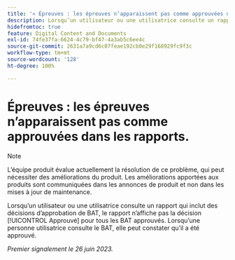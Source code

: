 ```yaml
---
title: '« Épreuves : les épreuves n’apparaissent pas comme approuvées dans les rapports. »'
description: Lorsqu’un utilisateur ou une utilisatrice consulte un rapport qui inclut des décisions d’approbation d’épreuve, le rapport n’affiche pas la décision Approuvé pour toutes les épreuves approuvées. Lorsqu’une personne utilisatrice consulte le BAT, elle peut constater qu’il a été approuvé.
hidefromtoc: true
feature: Digital Content and Documents
exl-id: 74fe37fa-6624-4c79-bf47-4a3ab5c6ee4c
source-git-commit: 2631a7a9cd6c07feae192cb0e29f168929fc9f3c
workflow-type: tm+mt
source-wordcount: '128'
ht-degree: 100%

---
```


# Épreuves : les épreuves n’apparaissent pas comme approuvées dans les rapports.

>[!NOTE]
>
>L’équipe produit évalue actuellement la résolution de ce problème, qui peut nécessiter des améliorations du produit. Les améliorations apportées aux produits sont communiquées dans les annonces de produit et non dans les mises à jour de maintenance.

Lorsqu’un utilisateur ou une utilisatrice consulte un rapport qui inclut des décisions d’approbation de BAT, le rapport n’affiche pas la décision [!UICONTROL Approuvé] pour tous les BAT approuvés. Lorsqu’une personne utilisatrice consulte le BAT, elle peut constater qu’il a été approuvé.

_Premier signalement le 26 juin 2023._
